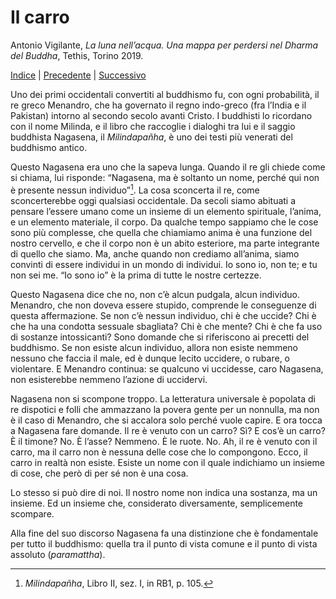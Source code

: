 # Il carro

Antonio Vigilante, _La luna nell’acqua. Una mappa per perdersi nel Dharma del Buddha_, Tethis, Torino 2019.

[Indice](index.md) | [Precedente](il-vaso-magico.md) | [Successivo](il-gioco.md)

Uno dei primi occidentali convertiti al buddhismo fu, con ogni probabilità, il re greco Menandro, che ha governato il regno indo-greco (fra l’India e il Pakistan) intorno al secondo secolo avanti Cristo. I buddhisti lo ricordano con il nome Milinda, e il libro che raccoglie i dialoghi tra lui e il saggio buddhista Nagasena, il _Milindapañha_, è uno dei testi più venerati del buddhismo antico.

Questo Nagasena era uno che la sapeva lunga. Quando il re gli chiede come si chiama, lui risponde: “Nagasena, ma è soltanto un nome, perché qui non è presente nessun individuo”[^3]. La cosa sconcerta il re, come sconcerterebbe oggi qualsiasi occidentale. Da secoli siamo abituati a pensare l’essere umano come un insieme di un elemento spirituale, l’anima, e un elemento materiale, il corpo. Da qualche tempo sappiamo che le cose sono più complesse, che quella che chiamiamo anima è una funzione del nostro cervello, e che il corpo non è un abito esteriore, ma parte integrante di quello che siamo. Ma, anche quando non crediamo all’anima, siamo convinti di essere individui in un mondo di individui. Io sono io, non te; e tu non sei me. “Io sono io” è la prima di tutte le nostre certezze.

Questo Nagasena dice che no, non c’è alcun pudgala, alcun individuo. Menandro, che non doveva essere stupido, comprende le conseguenze di questa affermazione. Se non c’è nessun individuo, chi è che uccide? Chi è che ha una condotta sessuale sbagliata? Chi è che mente? Chi è che fa uso di sostanze intossicanti? Sono domande che si riferiscono ai precetti del buddhismo. Se non esiste alcun individuo, allora non esiste nemmeno nessuno che faccia il male, ed è dunque lecito uccidere, o rubare, o violentare. E Menandro continua: se qualcuno vi uccidesse, caro Nagasena, non esisterebbe nemmeno l’azione di uccidervi.

Nagasena non si scompone troppo. La letteratura universale è popolata di re dispotici e folli che ammazzano la povera gente per un nonnulla, ma non è il caso di Menandro, che si accalora solo perché vuole capire. E ora tocca a Nagasena fare domande. Il re è venuto con un carro? Sì? E cos’è un carro? È il timone? No. È l’asse? Nemmeno. È le ruote. No. Ah, il re è venuto con il carro, ma il carro non è nessuna delle cose che lo compongono. Ecco, il carro in realtà non esiste. Esiste un nome con il quale indichiamo un insieme di cose, che però di per sé non è una cosa.

Lo stesso si può dire di noi. Il nostro nome non indica una sostanza, ma un insieme. Ed un insieme che, considerato diversamente, semplicemente scompare.

Alla fine del suo discorso Nagasena fa una distinzione che è fondamentale per tutto il buddhismo: quella tra il punto di vista comune e il punto di vista assoluto (_paramattha_).

 
[^3]: _Milindapañha_, Libro II, sez. I, in RB1, p. 105.

